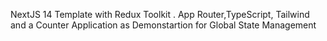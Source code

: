 NextJS 14 Template with Redux Toolkit . App Router,TypeScript, Tailwind and a Counter Application as Demonstartion for Global State Management

